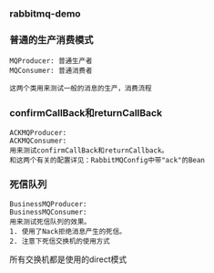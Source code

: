### rabbitmq-demo

### 普通的生产消费模式
``` 
MQProducer: 普通生产者
MQConsumer: 普通消费者

这两个类用来测试一般的消息的生产，消费流程
```

### confirmCallBack和returnCallBack
``` 
ACKMQProducer: 
ACKMQConsumer:
用来测试confirmCallBack和returnCallback。
和这两个有关的配置详见：RabbitMQConfig中带"ack"的Bean
```

### 死信队列
``` 
BusinessMQProducer:
BusinessMQConsumer:
用来测试死信队列的效果。 
1. 使用了Nack拒绝消息产生的死信。
2. 注意下死信交换机的使用方式
```

所有交换机都是使用的direct模式